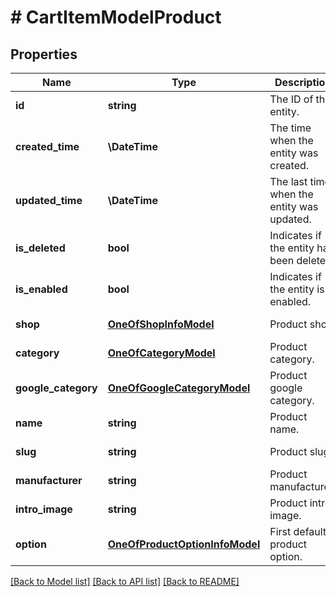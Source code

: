 # # CartItemModelProduct

## Properties

Name | Type | Description | Notes
------------ | ------------- | ------------- | -------------
**id** | **string** | The ID of the entity. | [optional] [readonly]
**created_time** | **\DateTime** | The time when the entity was created. | [optional] [readonly]
**updated_time** | **\DateTime** | The last time when the entity was updated. | [optional] [readonly]
**is_deleted** | **bool** | Indicates if the entity has been deleted. | [optional] [readonly]
**is_enabled** | **bool** | Indicates if the entity is enabled. | [optional] [readonly]
**shop** | [**OneOfShopInfoModel**](OneOfShopInfoModel.md) | Product shop. | [optional] [readonly]
**category** | [**OneOfCategoryModel**](OneOfCategoryModel.md) | Product category. | [optional] [readonly]
**google_category** | [**OneOfGoogleCategoryModel**](OneOfGoogleCategoryModel.md) | Product google category. | [optional] [readonly]
**name** | **string** | Product name. | [optional] [readonly]
**slug** | **string** | Product slug. | [optional] [readonly]
**manufacturer** | **string** | Product manufacturer. | [optional] [readonly]
**intro_image** | **string** | Product intro image. | [optional] [readonly]
**option** | [**OneOfProductOptionInfoModel**](OneOfProductOptionInfoModel.md) | First default product option. | [optional] [readonly]

[[Back to Model list]](../../README.md#models) [[Back to API list]](../../README.md#endpoints) [[Back to README]](../../README.md)
